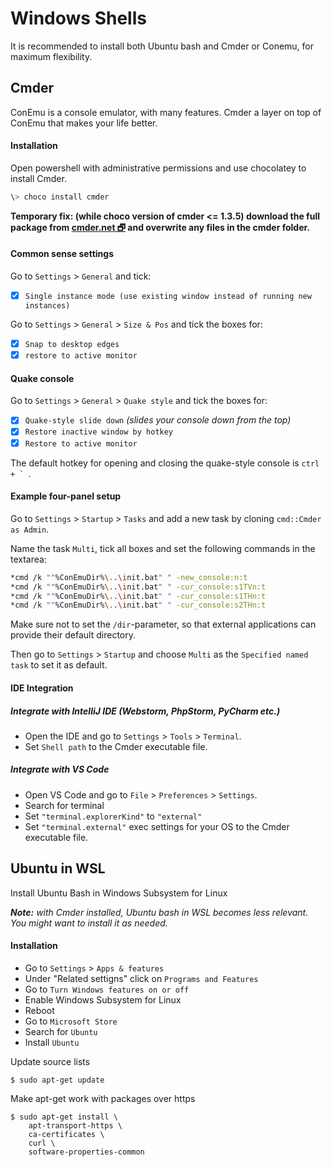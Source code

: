 # Windows Shells 
It is recommended to install both Ubuntu bash and Cmder or Conemu, for maximum flexibility.

## Cmder
ConEmu is a console emulator, with many features. Cmder a layer on top of ConEmu that makes your life better.

#### Installation
Open powershell with administrative permissions and use chocolatey to install Cmder.
```powershell
\> choco install cmder
```

**Temporary fix: (while choco version of cmder <= 1.3.5) download the full package from [cmder.net 🗗](http://cmder.net/) and overwrite any files in the cmder folder.**

#### Common sense settings
Go to `Settings` > `General` and tick:
- [x] `Single instance mode (use existing window instead of running new instances)`

Go to `Settings` > `General` > `Size & Pos` and tick the boxes for:
- [x] `Snap to desktop edges`
- [x] `restore to active monitor`

#### Quake console
Go to `Settings` > `General` > `Quake style` and tick the boxes for:
- [x] `Quake-style slide down` _(slides your console down from the top)_
- [x] `Restore inactive window by hotkey`
- [x] `Restore to active monitor`

The default hotkey for opening and closing the quake-style console  is ``ctrl + ` ``.

#### Example four-panel setup
Go to `Settings` > `Startup` > `Tasks` and add a new task by cloning `cmd::Cmder as Admin`.

Name the task `Multi`, tick all boxes and set the following commands in the textarea:
```bash
*cmd /k ""%ConEmuDir%\..\init.bat" " -new_console:n:t
*cmd /k ""%ConEmuDir%\..\init.bat" " -cur_console:s1TVn:t
*cmd /k ""%ConEmuDir%\..\init.bat" " -cur_console:s1THn:t
*cmd /k ""%ConEmuDir%\..\init.bat" " -cur_console:s2THn:t
```

Make sure not to set the `/dir`-parameter, so that external applications can provide their default directory.

Then go to `Settings` > `Startup` and choose `Multi` as the `Specified named task` to set it as default.

#### IDE Integration
##### Integrate with IntelliJ IDE (Webstorm, PhpStorm, PyCharm etc.)
- Open the IDE and go to `Settings` > `Tools` > `Terminal`.
- Set `Shell path` to the Cmder executable file.

##### Integrate with VS Code
- Open VS Code and go to `File` > `Preferences` > `Settings`.
- Search for terminal
- Set `"terminal.explorerKind"` to `"external"`
- Set `"terminal.external"` exec settings for your OS to the Cmder executable file.


## Ubuntu in WSL
Install Ubuntu Bash in Windows Subsystem for Linux

___Note:__ with Cmder installed, Ubuntu bash in WSL becomes less relevant. You might want to install it as needed._

#### Installation

- Go to `Settings` > `Apps & features`
- Under "Related settigns" click on `Programs and Features`
- Go to `Turn Windows features on or off`
- Enable Windows Subsystem for Linux
- Reboot
- Go to `Microsoft Store`
- Search for `Ubuntu`
- Install `Ubuntu`

Update source lists

```
$ sudo apt-get update
```

Make apt-get work with packages over https

```
$ sudo apt-get install \
    apt-transport-https \
    ca-certificates \
    curl \
    software-properties-common
```
